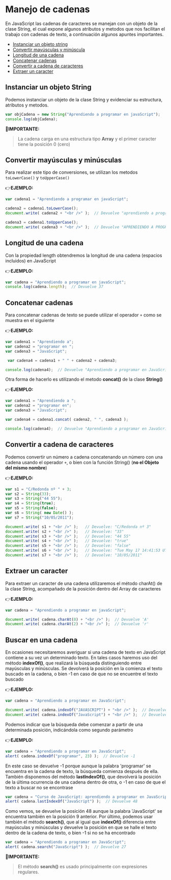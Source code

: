 # Manejo de cadenas

En JavaScript las cadenas de caracteres se manejan con un objeto de la clase String, el cual expone algunos atributos y metodos que nos facilitan el trabajo con cadenas de texto, a continuación algunos apuntes importantes.

* [Instanciar un objeto string](#Instanciar-un-objeto-String)
* [Convertir mayúsculas y minúscula](#convertir-may%C3%BAsculas-y-min%C3%BAsculas)
* [Longitud de una cadena](#Longitud-de-una-cadena)
* [Concatenar cadenas](#Concatenar-cadenas)
* [Convertir a cadena de caracteres](#Convertir-a-cadena-de-caracteres)
* [Extraer un caracter](#Extraer-un-caracter)


## Instanciar un objeto String
Podemos instanciar un objeto de la clase String y evidenciar su estructura, atributos y metodos.

```javascript
var objCadena = new String("Aprendiendo a programar en javaScript");
console.log(objCadena);
```

:key:**IMPORTANTE:**
>La cadena carga en una estructura tipo **Array** y el primer caracter tiene la posición 0 (cero) 


## Convertir mayúsculas y minúsculas
Para realizar este tipo de conversiones, se utilizan los metodos `toLowerCase()` y `toUpperCase() `

:point_right:**EJEMPLO:**

```javascript
var cadena1 = "Aprendiendo a programar en javaScript";

cadena2 = cadena1.toLowerCase();
document.write( cadena2 + "<br />" );  // Devuelve "aprendiendo a programar en javascript"

cadena3 = cadena1.toUpperCase();
document.write( cadena3 + "<br />" );  // Devuelve "APRENDIENDO A PROGRAMAR EN JAVASCRIPT"
```
## Longitud de una cadena
Con la propiedad length obtendremos la longitud de una cadena (espacios incluidos) en JavaScript

:point_right:**EJEMPLO:**

```javascript
var cadena = "Aprendiendo a programar en javaScript";
console.log(cadena.length);  // Devuelve 37
```

## Concatenar cadenas
Para concatenar cadenas de texto se puede utilizar el operador `+` como se muestra en el siguiente

:point_right:**EJEMPLO:**

```javascript
var cadena1 = "Aprendiendo a";
var cadena2 = "programar en ";
var cadena3 = "JavaScript";

 var cadena4 = cadena1 + " " + cadena2 + cadena3;

console.log(cadena4);  // Devuelve "Aprendiendo a programar en JavaScript"
```

Otra forma de hacerlo es utilizando el metodo **concat()** de la clase **String()**
  
:point_right:**EJEMPLO:**

```javascript
var cadena1 = "Aprendiendo a ";
var cadena2 = "programar en";
var cadena3 = "JavaScript";

var cadena4 = cadena1.concat( cadena2, " ", cadena3 );

console.log(cadena4);  // Devuelve "Aprendiendo a programar en JavaScript"
```

## Convertir a cadena de caracteres
Podemos convertir un número a cadena concatenando un número con una cadena usando el operador `+`, o bien con la función String() (**no el Objeto del mismo nombre**)

:point_right:**EJEMPLO:**

```javascript
var s1 = "C/Redonda nº " + 3;
var s2 = String(33);
var s3 = String("44 55");
var s4 = String(true);
var s5 = String(false);
var s6 = String( new Date() );
var s7 = String("10/05/2011");

document.write( s1 + "<br />" );   // Devuelve: "C/Redonda nº 3"
document.write( s2 + "<br />" );   // Devuelve: "33"
document.write( s3 + "<br />" );   // Devuelve: "44 55"
document.write( s4 + "<br />" );   // Devuelve: "true"
document.write( s5 + "<br />" );   // Devuelve: "false"
document.write( s6 + "<br />" );   // Devuelve: "Tue May 17 14:41:53 UTC+0100 2011"
document.write( s7 + "<br />" );   // Devuelve: "10/05/2011"
```

## Extraer un caracter
Para extraer un caracter de una cadena utilizaremos el  método charAt() de la clase String, acompañado de la posición dentro del Array de caracteres 

:point_right:**EJEMPLO:**

```javascript
var cadena = "Aprendiendo a programar en javaScript";

document.write( cadena.charAt(0) + "<br />" );  // Devuelve 'A'
document.write( cadena.charAt(2) + "<br />" );  // Devuelve 'r'
```

## Buscar en una cadena
En ocasiones necesitaremos averiguar si una cadena de texto en JavaScript contiene a su vez un determinado texto. En tales casos haremos uso del método **indexOf()**, que realizará la búsqueda distinguiendo entre mayúsculas y minúsculas.
Se devolverá la posición en la comienza el texto buscado en la cadena, o bien -1 en caso de que no se encuentre el texto buscado

:point_right:**EJEMPLO:**

```javascript
var cadena = "Aprendiendo a programar en JavaScript";

document.write( cadena.indexOf("JAVASCRIPT") + "<br />" );  // Devuelve -1
document.write( cadena.indexOf("JavaScript") + "<br />" );  // Devuelve 27
```

Podemos indicar que la búsqueda debe comenzar a partir de una determinada posición, indicándola como segundo parámetro

:point_right:**EJEMPLO:**

```javascript
var cadena = "Aprendiendo a programar en JavaScript";
alert( cadena.indexOf("programar", 23) );  // Devuelve -1
```

En este caso se devuelve -1 porque aunque la palabra 'programar' se encuentra en la cadena de texto, la búsqueda comienza después de ella.
También disponemos del método **lastIndexOf()**, que devolverá la posición de la última ocurrencia de una cadena dentro de otra, o -1 en caso de que el texto a buscar no se encontrase

```javascript
var cadena = "Curso de JavaScript: aprendiendo a programar en JavaScript";
alert( cadena.lastIndexOf("JavaScript") );  // Devuelve 48
```

Como vemos, se devuelve la posición 48 aunque la palabra 'JavaScript' se encuentra también en la posición 9 anterior.
Por último, podemos usar también el método **search()**, que al igual que **indexOf()** diferencia entre mayúsculas y minúsculas y devuelve la posición en que se halle el texto dentro de la cadena de texto, o bien -1 si no se ha encontrado

```javascript
var cadena = "Aprendiendo a programar en JavaScript";
alert( cadena.search("JavaScript") );  // Devuelve 27
```

:key:**IMPORTANTE:**
>El método **search()** es usado principalmente con expresiones regulares.
